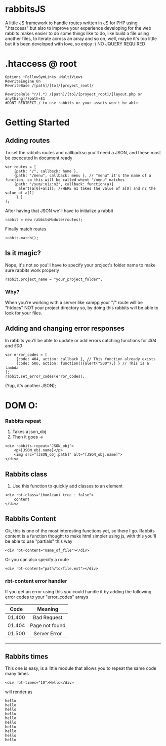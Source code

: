 # rabbitsJS
A little JS framework to handle routes written in JS for PHP using ".htaccess" but also to improve your experience developing for the web
rabbits makes easier to do some things like to do, like build a file using another files, to iterate across an array and so on, well, maybe
it's too little but it's been developed with love, so enjoy :)
NO JQUERY REQUIRED

# .htaccess @ root

```
Options +FollowSymLinks -MultiViews
RewriteEngine On
RewriteBase /[path]/[to]/[proyect_root]/

RewriteRule ^r/(.*) /[path]/[to]/[proyect_root]/[layout.php or anything]/?path=$1
#DONT REDIRECT / to use rabbits or your assets won't be able

```

# Getting Started
## Adding routes
To set the rabbits routes and callbackso you'll need a JSON, and these most be excecuted in document.ready

```
var routes = [
	{path: "/", callback: home },
	{path: "/menu", callback: menu }, // "menu" it's the name of a function, so this will be called whent "/menu" matches
	{path: "/sum/:n1/:n2", callback: function(a){
	  alert(a[0]+a[1]); //HERE n1 takes the value of a[0] and n2 the value of a[1]
	 } }
];
```

After having that JSON we'll have to initialize a rabbit

```
rabbit = new rabbitsModule(routes);
```
Finally match routes

```
rabbit.match();
```

## Is it magic?
Nope, it's not so you'll have to specify your project's folder name to make sure rabbits work properly
```
rabbit.project_name = "your_project_folder";
```
### Why?
When you're working with a server like xampp your "/" route will be "htdocs" NOT your project directory so, by doing this rabbits
will be able to look for your files.


## Adding and changing error responses
In rabbits you'll be able to update or add errors catching functions for *_404_* and *_500_*
```
var error_codes = [
	 {code: 404, action: callback }, // This function already exists
	 {code: 500, action: function(){alert("500");} } // This is a lambda
];
rabbit.set_error_codes(error_codes);
```
(Yup, it's another JSON);
	

# DOM O:

### Rabbits repeat
1. Takes a json_obj
2. Then it goes ->
```
<div rabbits-repeat="JSON_obj">
	<p>[JSON_obj.name]</p>
	<img src="[JSON_obj.path]" alt="[JSON_obj.name]">
</div>
```

## Rabbits class
1. Use this function to quickly add classes to an element
```
<div rbt-class="(boolean) true : false">
	content
</div>
```

## Rabbits Content
Ok, this is one of the most interesting functions yet, so there I go.
Rabbits content is a function thought to make html simpler using js, with this you'll be able to use "partials" this way
```
<div rbt-content="name_of_file"></div>
```
Or you can also specify a route
```
<div rbt-content="path/to/file.ext"></div>
```
### rbt-content error handler
If you get an error using this you could handle it by adding the following error codes to your "error_codes" arrays


| Code     | Meaning          |
| -------- | :--------------: |
| 01.400   | Bad Request      |
| 01.404   | Page not found   |
| 01.500   | Server Error     |

---

## Rabbits times
This one is easy, is a little module that allows you to repeat the same code many times
```
<div rbt-times="10">Hello</div>
```
will render as
```
hello
hello
hello
hello
hello
hello
hello
hello
hello
hello
```
